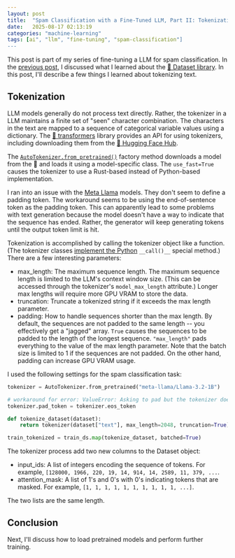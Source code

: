 ```yaml
---
layout: post
title:  "Spam Classification with a Fine-Tuned LLM, Part II: Tokenization"
date:   2025-08-17 02:13:19
categories: "machine-learning"
tags: [ai", "llm", "fine-tuning", "spam-classification"]
---
```


This post is part of my series of fine-tuning a LLM for spam classification.  In the [previous post](https://rnowling.github.io/machine-learning/2025/08/17/spam-classification-fine-tuned-llm-part-i.html),
I discussed what I learned about the [🤗 Dataset library](https://huggingface.co/docs/datasets/index).  In this post, I'll describe a few
things I learned about tokenizing text.

## Tokenization
LLM models generally do not process text directly.  Rather, the tokenizer in a LLM maintains a finite set of "seen" character combination.
The characters in the text are mapped to a sequence of categorical variable values using a dictionary.  The [🤗 transformers](https://huggingface.co/docs/transformers/index)
library provides an API for using tokenizers, including downloading
them from the [🤗 Hugging Face Hub](https://huggingface.co/).

The [`AutoTokenizer.from_pretrained()`](https://huggingface.co/docs/transformers/model_doc/auto#transformers.AutoTokenizer)
factory method downloads a model from the 🤗 and loads it using a model-specific class. The `use_fast=True` causes the tokenizer
to use a Rust-based instead of Python-based implementation.

I ran into an issue with the [Meta Llama](https://www.llama.com/) models.  They don't seem to define a padding token. The workaround
seems to be using the end-of-sentence token as the padding token.  This can apparently lead to some problems with text generation
because the model doesn't have a way to indicate that the sequence has ended.  Rather, the generator will keep generating tokens
until the output token limit is hit.

Tokenization is accomplished by calling the tokenizer object like a function. (The tokenizer classes [implement the Python](https://huggingface.co/docs/transformers/en/main_classes/tokenizer#transformers.PreTrainedTokenizer.__call__)
`__call()__` special method.)  There are a few interesting parameters:

* max_length: The maximum sequence length.  The maximum sequence length is limited to the LLM's context window size. (This can be
  accessed through the tokenizer's `model_max_length` attribute.)  Longer max lengths will require more GPU VRAM to store the data.
* truncation: Truncate a tokenized string if it exceeds the max length parameter.
* padding: How to handle sequences shorter than the max length.  By default, the sequences are not padded to the same length --
  you effectively get a "jagged" array.  `True` causes the sequences to be padded to the length of the longest sequence. `"max_length"`
  pads everything to the value of the max length parameter.  Note that the batch size is limited to 1 if the sequences are not padded.
  On the other hand, padding can increase GPU VRAM usage.

I used the following settings for the spam classification task:

```python
tokenizer = AutoTokenizer.from_pretrained("meta-llama/Llama-3.2-1B")

# workaround for error: ValueError: Asking to pad but the tokenizer does not have a padding token.
tokenizer.pad_token = tokenizer.eos_token

def tokenize_dataset(dataset):
    return tokenizer(dataset["text"], max_length=2048, truncation=True)

train_tokenized = train_ds.map(tokenize_dataset, batched=True)
```

The tokenizer process add two new columns to the Dataset object:

* input_ids: A list of integers encoding the sequence of tokens. For example, `[128000, 1966, 220, 19, 14, 914, 14, 2589, 11, 379, ...`.
* attention_mask: A list of 1's and 0's with 0's indicating tokens that are masked. For example, `[1, 1, 1, 1, 1, 1, 1, 1, 1, 1, ...]`.

The two lists are the same length.

## Conclusion
Next, I'll discuss how to load pretrained models and perform further training.

